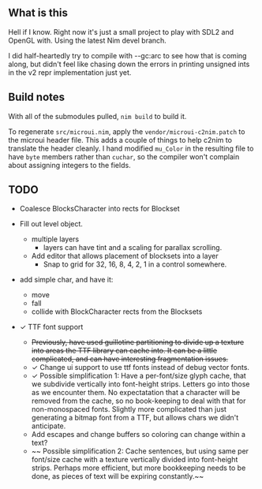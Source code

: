 ## What is this

Hell if I know.  Right now it's just a small project to play with SDL2 
and OpenGL with.  Using the latest Nim devel branch.

I did half-heartedly try to compile with --gc:arc to see how that is 
coming along, but didn't feel like chasing down the errors in printing 
unsigned ints in the v2 repr implementation just yet.

## Build notes

With all of the submodules pulled, ``nim build`` to build it.

To regenerate `src/microui.nim`, apply the `vendor/microui-c2nim.patch` to 
the microui header file.  This adds a couple of things to help c2nim to translate 
the header cleanly.  I hand modified ``mu_Color`` in the resulting file to have
`byte` members rather than `cuchar`, so the compiler won't complain about 
assigning integers to the fields. 

## TODO

- Coalesce BlocksCharacter into rects for Blockset

- Fill out level object.
  - multiple layers
    - layers can have tint and a scaling for parallax scrolling.
  - Add editor that allows placement of blocksets into a layer
    - Snap to grid for 32, 16, 8, 4, 2, 1 in a control somewhere.

- add simple char, and have it:
  - move
  - fall
  - collide with BlockCharacter rects from the Blocksets

- ✓ TTF font support
  - ~~Previously, have used guillotine partitioning to 
    divide up a texture into areas the TTF library can
    cache into.  It can be a little complicated, and can 
    have interesting fragmentation issues.~~
  - ✓ Change ui support to use ttf fonts instead of debug vector fonts. 
  - ✓ Possible simplification 1: Have a per-font/size glyph
    cache, that we subdivide vertically into font-height 
    strips.  Letters go into those as we encounter them. 
    No expectatation that a character will be removed from 
    the cache, so no book-keeping to deal with that for 
    non-monospaced fonts.  Slightly more complicated than 
    just generating a bitmap font from a TTF, but allows chars
    we didn't anticipate.
  - Add escapes and change buffers so coloring can change within a text?
  - ~~ Possible simplification 2: Cache sentences, but using same
    per font/size cache with a texture vertically divided 
    into font-height strips. Perhaps more efficient, but more
    bookkeeping needs to be done, as pieces of text will be 
    expiring constantly.~~
